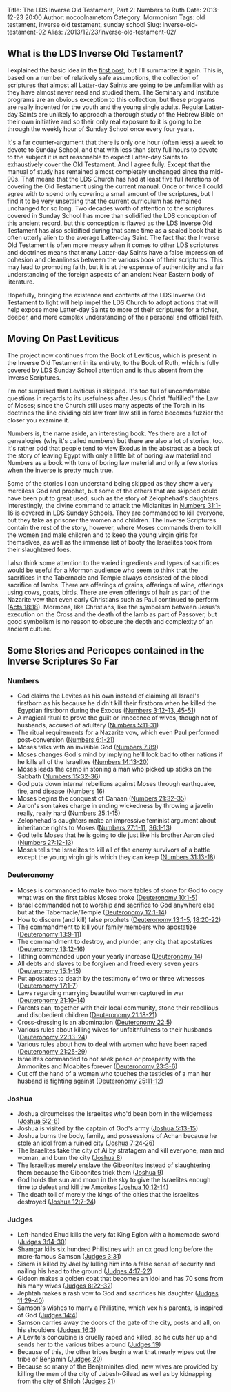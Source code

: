 Title: The LDS Inverse Old Testament, Part 2: Numbers to Ruth
Date: 2013-12-23 20:00
Author: nocoolnametom
Category: Mormonism
Tags: old testament, inverse old testament, sunday school
Slug: inverse-old-testament-02
Alias: /2013/12/23/inverse-old-testament-02/

## What is the LDS Inverse Old Testament?

I explained the basic idea in the [first post][], but I'll summarize it again.  This is, based on a number of relatively safe assumptions, the collection of scriptures that almost all Latter-day Saints are going to be unfamiliar with as they have almost never read and studied them.  The Seminary and Institute programs are an obvious exception to this collection, but these programs are really indented for the youth and the young single adults.  Regular Latter-day Saints are unlikely to approach a thorough study of the Hebrew Bible on their own initiative and so their only real exposure to it is going to be through the weekly hour of Sunday School once every four years.

It's a far counter-argument that there is only one hour (often less) a week to devote to Sunday School, and that with less than sixty full hours to devote to the subject it is not reasonable to expect Latter-day Saints to exhaustively cover the Old Testament.  And I agree fully.  Except that the manual of study has remained almost completely unchanged since the mid-90s.  That means that the LDS Church has had at least five full iterations of covering the Old Testament using the current manual.  Once or twice I could agree with to spend only covering a small amount of the scriptures, but I find it to be very unsettling that the current curriculum has remained unchanged for so long.  Two decades worth of attention to the scriptures covered in Sunday School has more than solidified the LDS conception of this ancient record, but this conception is flawed as the LDS Inverse Old Testament has also solidified during that same time as a sealed book that is often utterly alien to the average Latter-day Saint.  The fact that the Inverse Old Testament is often more messy when it comes to other LDS scriptures and doctrines means that many Latter-day Saints have a false impression of cohesion and cleanliness between the various book of their scriptures.  This may lead to promoting faith, but it is at the expense of authenticity and a fair understanding of the foreign aspects of an ancient Near Eastern body of literature.

Hopefully, bringing the existence and contents of the LDS Inverse Old Testament to light will help impel the LDS Church to adopt actions that will help expose more Latter-day Saints to more of their scriptures for a richer, deeper, and more complex understanding of their personal and official faith.

## Moving On Past Leviticus

The project now continues from the Book of Leviticus, which is present in the Inverse Old Testament in its entirety, to the Book of Ruth, which is fully covered by LDS Sunday School attention and is thus absent from the Inverse Scriptures.

I'm not surprised that Leviticus is skipped.  It's too full of uncomfortable questions in regards to its usefulness after Jesus Christ "fulfilled" the Law of Moses; since the Church still uses many aspects of the Torah in its doctrines the line dividing old law from law still in force becomes fuzzier the closer you examine it.

Numbers is, the name aside, an interesting book.  Yes there are a lot of genealogies (why it's called numbers) but there are also a lot of stories, too. It's rather odd that people tend to view Exodus in the abstract as a book of the story of leaving Egypt with only a little bit of boring law material and Numbers as a book with tons of boring law material and only a few stories when the inverse is pretty much true.

Some of the stories I can understand being skipped as they show a very merciless God and prophet, but some of the others that are skipped could have been put to great used, such as the story of Zelophehad's daughters.  Interestingly, the divine command to attack the Midianites in [Numbers 31:1-16][] is covered in LDS Sunday Schools.  They are commanded to kill everyone, but they take as prisoner the women and children.  The Inverse Scriptures contain the rest of the story, however, where Moses commands them to kill the women and male children and to keep the young virgin girls for themselves, as well as the immense list of booty the Israelites took from their slaughtered foes.

I also think some attention to the varied ingredients and types of sacrifices would be useful for a Mormon audience who seem to think that the sacrifices in the Tabernacle and Temple always consisted of the blood sacrifice of lambs.  There are offerings of grains, offerings of wine, offerings using cows, goats, birds.  There are even offerings of hair as part of the Nazarite vow that even early Christians such as Paul continued to perform ([Acts 18:18][]).  Mormons, like Christians, like the symbolism between Jesus's execution on the Cross and the death of the lamb as part of Passover, but good symbolism is no reason to obscure the depth and complexity of an ancient culture.

## Some Stories and Pericopes contained in the Inverse Scriptures So Far

### Numbers
 * God claims the Levites as his own instead of claiming all Israel's firstborn as his because he didn't kill their firstborn when he killed the Egyptian firstborn during the Exodus ([Numbers 3:12-13, 45-51][])
 * A magical ritual to prove the guilt or innocence of wives, though not of husbands, accused of adultery ([Numbers 5:11-31][])
 * The ritual requirements for a Nazarite vow, which even Paul performed post-conversion ([Numbers 6:1-21][])
 * Moses talks with an invisible God ([Numbers 7:89][])
 * Moses changes God's mind by implying he'll look bad to other nations if he kills all of the Israelites ([Numbers 14:13-20][])
 * Moses leads the camp in stoning a man who picked up sticks on the Sabbath ([Numbers 15:32-36][])
 * God puts down internal rebellions against Moses through earthquake, fire, and disease ([Numbers 16][])
 * Moses begins the conquest of Canaan ([Numbers 21:32-35][])
 * Aaron's son takes charge in ending wickedness by throwing a javelin really, really hard ([Numbers 25:1-15][])
 * Zelophehad's daughters make an impressive feminist argument about inheritance rights to Moses ([Numbers 27:1-11][], [36:1-13][])
 * God tells Moses that he is going to die just like his brother Aaron died ([Numbers 27:12-13][])
 * Moses tells the Israelites to kill all of the enemy survivors of a battle except the young virgin girls which they can keep ([Numbers 31:13-18][])

### Deuteronomy
 * Moses is commanded to make two more tables of stone for God to copy what was on the first tables Moses broke ([Deuteronomy 10:1-5][])
 * Israel commanded not to worship and sacrifice to God anywhere else but at the Tabernacle/Temple ([Deuteronomy 12:1-14][])
 * How to discern (and kill) false prophets ([Deuteronomy 13:1-5][], [18:20-22][])
 * The commandment to kill your family members who apostatize ([Deuteronomy 13:9-11][])
 * The commandment to destroy, and plunder, any city that apostatizes ([Deuteronomy 13:12-16][])
 * Tithing commanded upon your yearly increase ([Deuteronomy 14][])
 * All debts and slaves to be forgiven and freed every seven years ([Deuteronomy 15:1-15][])
 * Put apostates to death by the testimony of two or three witnesses ([Deuteronomy 17:1-7][])
 * Laws regarding marrying beautiful women captured in war ([Deuteronomy 21:10-14][])
 * Parents can, together with their local community, stone their rebellious and disobedient children ([Deuteronomy 21:18-21][])
 * Cross-dressing is an abomination ([Deuteronomy 22:5][])
 * Various rules about killing wives for unfaithfulness to their husbands ([Deuteronomy 22:13-24][])
 * Various rules about how to deal with women who have been raped ([Deuteronomy 21:25-29][])
 * Israelites commanded to not seek peace or prosperity with the Ammonites and Moabites forever ([Deuteronomy 23:3-6][])
 * Cut off the hand of a woman who touches the testicles of a man her husband is fighting against ([Deuteronomy 25:11-12][])

### Joshua
 * Joshua circumcises the Israelites who'd been born in the wilderness ([Joshua 5:2-8][])
 * Joshua is visited by the captain of God's army ([Joshua 5:13-15][])
 * Joshua burns the body, family, and possessions of Achan because he stole an idol from a ruined city ([Joshua 7:24-26][])
 * The Israelites take the city of Ai by stratagem and kill everyone, man and woman, and burn the city ([Joshua 8][])
 * The Israelites merely enslave the Gibeonites instead of slaughtering them because the Gibeonites trick them ([Joshua 9][])
 * God holds the sun and moon in the sky to give the Israelites enough time to defeat and kill the Amorites ([Joshua 10:12-14][])
 * The death toll of merely the kings of the cities that the Israelites destroyed ([Joshua 12:7-24][])

### Judges
 * Left-handed Ehud kills the very fat King Eglon with a homemade sword ([Judges 3:14-30][])
 * Shamgar kills six hundred Philistines with an ox goad long before the more-famous Samson ([Judges 3:31][])
 * Sisera is killed by Jael by lulling him into a false sense of security and nailing his head to the ground ([Judges 4:17-22][])
 * Gideon makes a golden coat that becomes an idol and has 70 sons from his many wives ([Judges 8:22-32][])
 * Jephtah makes a rash vow to God and sacrifices his daughter ([Judges 11:29-40][])
 * Samson's wishes to marry a Philistine, which vex his parents, is inspired of God ([Judges 14:4][])
 * Samson carries away the doors of the gate of the city, posts and all, on his shoulders ([Judges 16:3][])
 * A Levite's concubine is cruelly raped and killed, so he cuts her up and sends her to the various tribes around ([Judges 19][])
 * Because of this, the other tribes begin a war that nearly wipes out the tribe of Benjamin ([Judges 20][])
 * Because so many of the Benjaminites died, new wives are provided by killing the men of the city of Jabesh-Gilead as well as by kidnapping from the city of Shiloh ([Judges 21][])

[first post]: |filename|inverse-old-testament-01.md "The LDS Inverse Old Testament, Part 1: Pearl of Great Price to Leviticus"
[Numbers 31:1-16]: https://www.lds.org/scriptures/ot/num/31.1-16#1
[Acts 18:18]: https://www.lds.org/scriptures/nt/acts/18.18#17
[Numbers 3:12-13, 45-51]: https://www.lds.org/scriptures/ot/num/3.12-13,45-51#11
[Numbers 5:11-31]: https://www.lds.org/scriptures/ot/num/5.11-31#10
[Numbers 6:1-21]: https://www.lds.org/scriptures/ot/num/6.1-21#1
[Numbers 7:89]: https://www.lds.org/scriptures/ot/num/7.89#88
[Numbers 14:13-20]: https://www.lds.org/scriptures/ot/num/14.13-20#12
[Numbers 15:32-36]: https://www.lds.org/scriptures/ot/num/15.32-36#31
[Numbers 16]: https://www.lds.org/scriptures/ot/num/16.1-1000#1
[Numbers 21:32-35]: https://www.lds.org/scriptures/ot/num/21.32-45#31
[Numbers 25:1-15]: https://www.lds.org/scriptures/ot/num/25.1-15#1
[Numbers 27:1-11]: https://www.lds.org/scriptures/ot/num/27.1-11#1
[36:1-13]: https://www.lds.org/scriptures/ot/num/36.1-13#1
[Numbers 27:12-13]: https://www.lds.org/scriptures/ot/num/27.12-13#11
[Numbers 31:13-18]: https://www.lds.org/scriptures/ot/num/31.13-18#12
[Deuteronomy 10:1-5]: https://www.lds.org/scriptures/ot/deut/10.1-5#1
[Deuteronomy 12:1-14]: https://www.lds.org/scriptures/ot/deut/12.1-14#1
[Deuteronomy 13:1-5]: https://www.lds.org/scriptures/ot/deut/13.1-5#1
[18:20-22]: https://www.lds.org/scriptures/ot/deut/18.20-22#19
[Deuteronomy 13:9-11]: https://www.lds.org/scriptures/ot/deut/13.9-11#8
[Deuteronomy 13:12-16]: https://www.lds.org/scriptures/ot/deut/13.12-16#11
[Deuteronomy 14]: https://www.lds.org/scriptures/ot/deut/14.1-1000#1
[Deuteronomy 15:1-15]: https://www.lds.org/scriptures/ot/deut/15.1-15#1
[Deuteronomy 17:1-7]: https://www.lds.org/scriptures/ot/deut/17.1-7#1
[Deuteronomy 21:10-14]: https://www.lds.org/scriptures/ot/deut/21.10-14#9
[Deuteronomy 21:18-21]: https://www.lds.org/scriptures/ot/deut/21.18-21#17
[Deuteronomy 22:5]: https://www.lds.org/scriptures/ot/deut/22.5#4
[Deuteronomy 22:13-24]: https://www.lds.org/scriptures/ot/deut/22.13-24#12
[Deuteronomy 21:25-29]: https://www.lds.org/scriptures/ot/deut/21.25-29#24
[Deuteronomy 23:3-6]: https://www.lds.org/scriptures/ot/deut/23.3-6#2
[Deuteronomy 25:11-12]: https://www.lds.org/scriptures/ot/deut/25.11-12#10
[Joshua 5:2-8]: https://www.lds.org/scriptures/ot/josh/5.2-8#1
[Joshua 5:13-15]: https://www.lds.org/scriptures/ot/josh/5.13-15#12
[Joshua 7:24-26]: https://www.lds.org/scriptures/ot/josh/7.24-26#23
[Joshua 8]: https://www.lds.org/scriptures/ot/josh/8.1-1000#1
[Joshua 9]: https://www.lds.org/scriptures/ot/josh/9.1-1000#1
[Joshua 10:12-14]: https://www.lds.org/scriptures/ot/josh/10.12-14#11
[Joshua 12:7-24]: https://www.lds.org/scriptures/ot/josh/12.7-24#6
[Judges 3:14-30]: https://www.lds.org/scriptures/ot/judg/3.14-30#13
[Judges 3:31]: https://www.lds.org/scriptures/ot/judg/3.31#30
[Judges 4:17-22]: https://www.lds.org/scriptures/ot/judg/4.17-22#16
[Judges 8:22-32]: https://www.lds.org/scriptures/ot/judg/8.22-32#21
[Judges 11:29-40]: https://www.lds.org/scriptures/ot/judg/11.29-40#28
[Judges 14:4]: https://www.lds.org/scriptures/ot/judg/14.4#3
[Judges 16:3]: https://www.lds.org/scriptures/ot/judg/16.3#2
[Judges 19]: https://www.lds.org/scriptures/ot/judg/19.1-1000#1
[Judges 20]: https://www.lds.org/scriptures/ot/judg/20.1-1000#1
[Judges 21]: https://www.lds.org/scriptures/ot/judg/21.1-1000#1